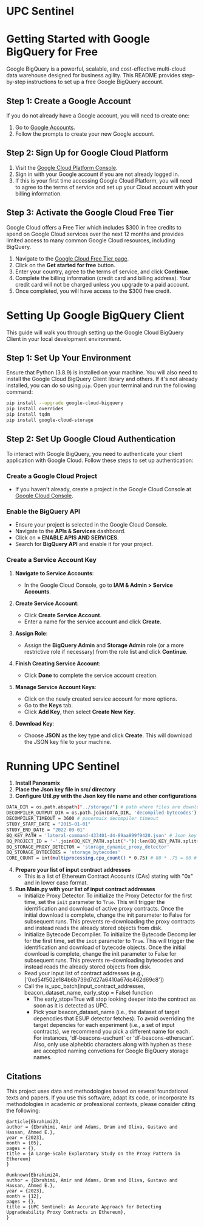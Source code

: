 # UPC Sentinel

# Getting Started with Google BigQuery for Free

Google BigQuery is a powerful, scalable, and cost-effective multi-cloud data warehouse designed for business agility. This README provides step-by-step instructions to set up a free Google BigQuery account.

## Step 1: Create a Google Account

If you do not already have a Google account, you will need to create one:

1. Go to [Google Accounts](https://accounts.google.com/signup).
2. Follow the prompts to create your new Google account.

## Step 2: Sign Up for Google Cloud Platform

1. Visit the [Google Cloud Platform Console](https://console.cloud.google.com/).
2. Sign in with your Google account if you are not already logged in.
3. If this is your first time accessing Google Cloud Platform, you will need to agree to the terms of service and set up your Cloud account with your billing information.

## Step 3: Activate the Google Cloud Free Tier

Google Cloud offers a Free Tier which includes $300 in free credits to spend on Google Cloud services over the next 12 months and provides limited access to many common Google Cloud resources, including BigQuery.

1. Navigate to the [Google Cloud Free Tier page](https://cloud.google.com/free).
2. Click on the **Get started for free** button.
3. Enter your country, agree to the terms of service, and click **Continue**.
4. Complete the billing information (credit card and billing address). Your credit card will not be charged unless you upgrade to a paid account.
5. Once completed, you will have access to the $300 free credit.


# Setting Up Google BigQuery Client

This guide will walk you through setting up the Google Cloud BigQuery Client in your local development environment.

## Step 1: Set Up Your Environment

Ensure that Python (3.8.9) is installed on your machine. You will also need to install the Google Cloud BigQuery Client library and others. If it's not already installed, you can do so using `pip`. Open your terminal and run the following command:

```bash
pip install --upgrade google-cloud-bigquery
pip install overrides
pip install tqdm
pip install google-cloud-storage
```

## Step 2: Set Up Google Cloud Authentication

To interact with Google BigQuery, you need to authenticate your client application with Google Cloud. Follow these steps to set up authentication:

### Create a Google Cloud Project

- If you haven't already, create a project in the Google Cloud Console at [Google Cloud Console](https://console.cloud.google.com/).

### Enable the BigQuery API

- Ensure your project is selected in the Google Cloud Console.
- Navigate to the **APIs & Services** dashboard.
- Click on **+ ENABLE APIS AND SERVICES**.
- Search for **BigQuery API** and enable it for your project.

### Create a Service Account Key

1. **Navigate to Service Accounts**:
   - In the Google Cloud Console, go to **IAM & Admin > Service Accounts**.

2. **Create Service Account**:
   - Click **Create Service Account**.
   - Enter a name for the service account and click **Create**.

3. **Assign Role**:
   - Assign the **BigQuery Admin** and **Storage Admin** role (or a more restrictive role if necessary) from the role list and click **Continue**.

4. **Finish Creating Service Account**:
   - Click **Done** to complete the service account creation.

5. **Manage Service Account Keys**:
   - Click on the newly created service account for more options.
   - Go to the **Keys** tab.
   - Click **Add Key**, then select **Create New Key**.

6. **Download Key**:
   - Choose **JSON** as the key type and click **Create**. This will download the JSON key file to your machine.

# Running UPC Sentinel
1. **Install Panoramix**
2. **Place the Json key file in src/ directory**
3. **Configure Util.py with the Json key file name and other configurations**
```bash
DATA_DIR = os.path.abspath("../storage/") # path where files are downloaded
DECOMPILER_OUTPUT_DIR = os.path.join(DATA_DIR, 'decompiled-bytecodes') # path where panoramix writes its output decompiled bytecodes
DECOMPILER_TIMEOUT = 3600 # panormaix decompiler timeout
STUDY_START_DATE = "2015-01-01"
STUDY_END_DATE = "2022-09-01"
BQ_KEY_PATH = 'lateral-command-433401-d4-89aa899f9420.json' # Json key file name
BQ_PROJECT_ID = '-'.join(BQ_KEY_PATH.split("-")[:len(BQ_KEY_PATH.split("-")) -1])
BQ_STORAGE_PROXY_DETECTOR = 'storage_dynamic_proxy_detector'
BQ_STORAGE_BYTECODES = 'storage_bytecodes'
CORE_COUNT = int(multiprocessing.cpu_count() * 0.75) # 80 * .75 = 60 # number of cores for reading files and performing parallel decompilation.
```
4. **Prepare your list of input contract addresses**
   - This is a list of Ethereum Contract Accounts (CAs) stating with "0x" and in lower case format.
5. **Run Main.py with your list of input contract addresses**
   - Initialize Proxy Detector. To initialize the Proxy Detector for the first time, set the `init` parameter to `True`. This will trigger the identification and download of active proxy contracts. Once the initial download is complete, change the init parameter to False for subsequent runs. This prevents re-downloading the proxy contracts and instead reads the already stored objects from disk.
   - Initialize Bytecode Decompiler. To initialize the Bytecode Decompiler for the first time, set the `init` parameter to `True`. This will trigger the identification and download of bytecode objects. Once the initial download is complete, change the init parameter to False for subsequent runs. This prevents re-downloading bytecodes and instead reads the already stored objects from disk.
   - Read your input list of contract addresses (e.g., ['0xd54f502e184b6b739d7d27a6410a67dc462d69c8'])
   - Call the is_upc_batch(input_contract_addresses, beacon_dataset_name, early_stop = False) function
      - The early_stop=True will stop looking deeper into the contract as soon as it is detected as UPC.
      - Pick your beacon_dataset_name (i.e., the dataset of target depencdies that ESUP detector fetches). To avoid overriding the target depencies for each experiment (i.e., a set of input contracts), we recommend you pick a different name for each. For instances, 'df-beacons-uschunt' or 'df-beacons-etherscan'. Also, only use alphebtic characters along with hyphen as these are accepted naming convetions for Google BigQuery storage names.

## Citations

This project uses data and methodologies based on several foundational texts and papers. If you use this software, adapt its code, or incorporate its methodologies in academic or professional contexts, please consider citing the following:

```
@article{Ebrahimi23,
author = {Ebrahimi, Amir and Adams, Bram and Oliva, Gustavo and Hassan, Ahmed E.},
year = {2023},
month = {05},
pages = {},
title = {A Large-Scale Exploratory Study on the Proxy Pattern in Ethereum}
}

@unknown{Ebrahimi24,
author = {Ebrahimi, Amir and Adams, Bram and Oliva, Gustavo and Hassan, Ahmed E.},
year = {2023},
month = {12},
pages = {},
title = {UPC Sentinel: An Accurate Approach for Detecting Upgradeability Proxy Contracts in Ethereum},
}

```
